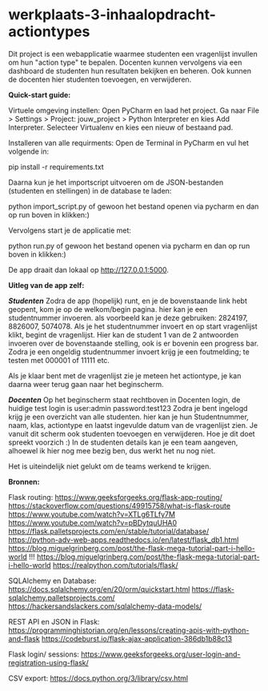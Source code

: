 # werkplaats-3-inhaalopdracht-actiontypes

Dit project is een webapplicatie waarmee studenten een vragenlijst invullen om hun "action type" te bepalen. 
Docenten kunnen vervolgens via een dashboard de studenten hun resultaten bekijken en beheren.
Ook kunnen de docenten hier studenten toevoegen, en verwijderen. 


**Quick-start guide:**

Virtuele omgeving instellen: Open PyCharm en laad het project. Ga naar File > Settings > Project: jouw_project > Python Interpreter en kies Add Interpreter. Selecteer Virtualenv en kies een nieuw of bestaand pad.


Installeren van alle requirments: Open de Terminal in PyCharm en vul het volgende in:

pip install -r requirements.txt


Daarna kun je het importscript uitvoeren om de JSON-bestanden (studenten en stellingen) in de database te laden:

python import_script.py of gewoon het bestand openen via pycharm en dan op run boven in klikken:)


Vervolgens start je de applicatie met:

python run.py of gewoon het bestand openen via pycharm en dan op run boven in klikken:)

De app draait dan lokaal op http://127.0.0.1:5000.

**Uitleg van de app zelf:**

**_Studenten_**
Zodra de app (hopelijk) runt, en je de bovenstaande link hebt geopent, kom je op de welkom/begin pagina.
hier kan je een studentnummer invoeren. als voorbeeld kan je deze gebruiken: 2824197, 8826007, 5074078.
Als je het studentnummer invoert en op start vragenlijst klikt, begint de vragenlijst. 
Hier kan de student 1 van de 2 antwoorden invoeren over de bovenstaande stelling, ook is er bovenin een progress bar.
Zodra je een ongeldig studentnummer invoert krijg je een foutmelding; te testen met 000001 of 11111 etc.

Als je klaar bent met de vragenlijst zie je meteen het actiontype, je kan daarna weer terug gaan naar het beginscherm.

**_Docenten_**
Op het beginscherm staat rechtboven in Docenten login, de huidige test login is user:admin password:test123
Zodra je bent ingelogd krijg je een overzicht van alle studenten. 
hier kan je hun Studentnummer, naam, klas, actiontype en laatst ingevulde datum van de vragenlijst zien.
Je vanuit dit scherm ook studenten toevoegen en verwijderen. Hoe je dit doet spreekt voorzich :)
In de studenten details kan je een team aangeven, alhoewel ik hier nog mee bezig ben, dus werkt het nu nog niet.

Het is uiteindelijk niet gelukt om de teams werkend te krijgen.


**Bronnen:** 

Flask routing: 
https://www.geeksforgeeks.org/flask-app-routing/ https://stackoverflow.com/questions/49915758/what-is-flask-route https://www.youtube.com/watch?v=XTLg6TLfy7M https://www.youtube.com/watch?v=pBDytquUHA0 https://flask.palletsprojects.com/en/stable/tutorial/database/ https://python-adv-web-apps.readthedocs.io/en/latest/flask_db1.html https://blog.miguelgrinberg.com/post/the-flask-mega-tutorial-part-i-hello-world !!!
https://blog.miguelgrinberg.com/post/the-flask-mega-tutorial-part-i-hello-world
https://realpython.com/tutorials/flask/

SQLAlchemy en Database:
https://docs.sqlalchemy.org/en/20/orm/quickstart.html
https://flask-sqlalchemy.palletsprojects.com/
https://hackersandslackers.com/sqlalchemy-data-models/

REST API en JSON in Flask:
https://programminghistorian.org/en/lessons/creating-apis-with-python-and-flask
https://codeburst.io/flask-ajax-application-386db1b88c13

Flask login/ sessions: 
https://www.geeksforgeeks.org/user-login-and-registration-using-flask/

CSV export:
https://docs.python.org/3/library/csv.html
